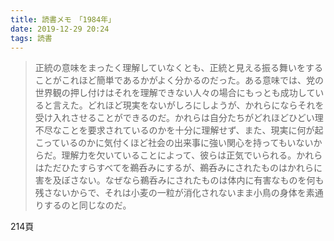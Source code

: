 ```yaml
---
title: 読書メモ　「1984年」
date: 2019-12-29 20:24
tags: 読書
---
```


>正統の意味をまったく理解していなくとも、正統と見える振る舞いをすることがこれほど簡単であるかがよく分かるのだった。ある意味では、党の世界観の押し付けはそれを理解できない人々の場合にもっとも成功していると言えた。どれほど現実をないがしろにしようが、かれらにならそれを受け入れさせることができるのだ。かれらは自分たちがどれほどひどい理不尽なことを要求されているのかを十分に理解せず、また、現実に何が起こっているのかに気付くほど社会の出来事に強い関心を持ってもいないからだ。理解力を欠いていることによって、彼らは正気でいられる。かれらはただひたすらすべてを鵜呑みにするが、鵜呑みにされたものはかれらに害を及ぼさない。なぜなら鵜呑みにされたものは体内に有害なものを何も残さないからで、それは小麦の一粒が消化されないまま小鳥の身体を素通りするのと同じなのだ。

214頁